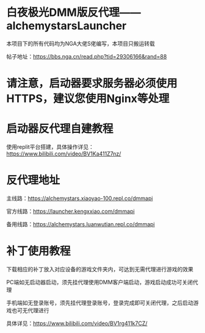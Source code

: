 # 白夜极光DMM版反代理——alchemystarsLauncher
本项目下的所有代码均为NGA大佬S佬编写，本项目只搬运转载

帖子地址：https://bbs.nga.cn/read.php?tid=29306166&rand=88

# 请注意，启动器要求服务器必须使用HTTPS，建议您使用Nginx等处理

# 启动器反代理自建教程
使用replit平台搭建，具体操作详见：https://www.bilibili.com/video/BV1Ka411Z7nz/

# 反代理地址
主线路：https://alchemystars.xiaoyao-100.repl.co/dmmapi

官方线路：https://launcher.kengxxiao.com/dmmapi

备用线路：https://alchemystars.luanwutian.repl.co/dmmapi

# 补丁使用教程
下载相应的补丁放入对应设备的游戏文件夹内，可达到无需代理进行游戏的效果

PC端如无启动器启动，须先挂代理使用DMM客户端启动，游戏启动成功可关闭代理

手机端如无登录账号，须先挂代理登录账号，登录完成即可关闭代理，之后启动游戏也可无代理进行

具体详见：https://www.bilibili.com/video/BV1rg411k7CZ/
